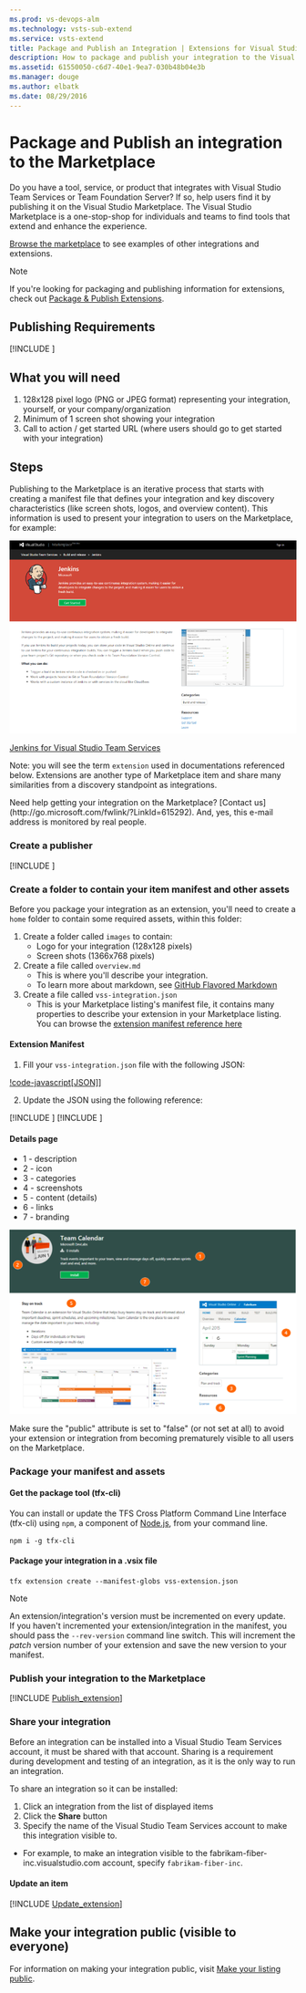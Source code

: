 ```yaml
---
ms.prod: vs-devops-alm
ms.technology: vsts-sub-extend
ms.service: vsts-extend
title: Package and Publish an Integration | Extensions for Visual Studio Team Services
description: How to package and publish your integration to the Visual Studio Marketplace
ms.assetid: 61550050-c6d7-40e1-9ea7-030b48b04e3b
ms.manager: douge
ms.author: elbatk
ms.date: 08/29/2016
---
```


# Package and Publish an integration to the Marketplace

Do you have a tool, service, or product that integrates with Visual Studio Team Services or Team Foundation Server?
If so, help users find it by publishing it on the Visual Studio Marketplace.
The Visual Studio Marketplace is a one-stop-shop for individuals and teams to find tools that extend and enhance the experience. 

[Browse the marketplace](https://marketplace.visualstudio.com) to see examples of other integrations and extensions.

> [!NOTE]
> If you're looking for packaging and publishing information for extensions, check out [Package & Publish Extensions](./overview.md).

## Publishing Requirements

[!INCLUDE [](./_shared/before-publishing.md)]

## What you will need

1. 128x128 pixel logo (PNG or JPEG format) representing your integration, yourself, or your company/organization
2. Minimum of 1 screen shot showing your integration
3. Call to action / get started URL (where users should go to get started with your integration)

## Steps

Publishing to the Marketplace is an iterative process that starts with creating a manifest file that defines your integration and key discovery characteristics (like screen shots, logos, and overview content). This information is used to present your integration to users on the Marketplace, for example:

![example](./_img/integration-example.png)

[Jenkins for Visual Studio Team Services](https://marketplace.visualstudio.com/items?itemName=ms-vsts.services-jenkins)

Note: you will see the term `extension` used in documentations referenced below. Extensions are another type of Marketplace item and share many similarities from a discovery standpoint as integrations.

<div class="alert alert-info">
    Need help getting your integration on the Marketplace? [Contact us](http://go.microsoft.com/fwlink/?LinkId=615292). And, yes, this e-mail address is monitored by real people. 
</div>

### Create a publisher

[!INCLUDE [](./_shared/create-publisher.md)]

### Create a folder to contain your item manifest and other assets

Before you package your integration as an extension, you'll need to create a `home` folder to contain some required assets, within this folder:

1. Create a folder called `images` to contain:
    * Logo for your integration (128x128 pixels)
    * Screen shots (1366x768 pixels)
2. Create a file called `overview.md`
    * This is where you'll describe your integration.
    * To learn more about markdown, see [GitHub Flavored Markdown](https://help.github.com/articles/github-flavored-markdown/)
3. Create a file called `vss-integration.json`
    * This is your Marketplace listing's manifest file, it contains many properties to describe your extension in your Marketplace listing. You can browse the [extension manifest reference here](../develop/manifest.md)

#### Extension Manifest

1. Fill your `vss-integration.json` file with the following JSON:

  [!code-javascript[JSON]](../_data/integration.json)]

2. Update the JSON using the following reference:

[!INCLUDE [](../_shared/manifest-core.md)]
[!INCLUDE [](../_shared/manifest-discovery.md)]

#### Details page

* 1 - description
* 2 - icon
* 3 - categories
* 4 - screenshots
* 5 - content (details)
* 6 - links
* 7 - branding

![card](../develop/_img/extension-details-page.png)

<div class="alert alert-danger">
  Make sure the "public" attribute is set to "false" (or not set at all) to avoid your extension or integration from becoming prematurely visible to all users on the Marketplace. 
</div>

<a name="package"></a>

### Package your manifest and assets

#### Get the package tool (tfx-cli)
You can install or update the TFS Cross Platform Command Line Interface (tfx-cli) using `npm`, a component of [Node.js](http://nodejs.org), from your command line.

```no-highlight
npm i -g tfx-cli
```

#### Package your integration in a .vsix file

```no-highlight
tfx extension create --manifest-globs vss-extension.json
```

> [!NOTE]
> An extension/integration's version must be incremented on every update. <br>
> If you haven't incremented your extension/integration in the manifest, you should pass the `--rev-version` command line switch. This will increment the *patch* version number of your extension and save the new version to your manifest.

### Publish your integration to the Marketplace

[!INCLUDE [Publish_extension](../_shared/procedures/publish.md)]

### Share your integration
Before an integration can be installed into a Visual Studio Team Services account, it must be shared with that account. Sharing is a requirement during development and testing of an integration, as it is the only way to run an integration.

To share an integration so it can be installed:

1. Click an integration from the list of displayed items 
2. Click the **Share** button
3. Specify the name of the Visual Studio Team Services account to make this integration visible to.
  - For example, to make an integration visible to the fabrikam-fiber-inc.visualstudio.com account, specify `fabrikam-fiber-inc`.

#### Update an item

[!INCLUDE [Update_extension](../_shared/procedures/update.md)]

## Make your integration public (visible to everyone) 

For information on making your integration public, visit [Make your listing public](./publicize.md).


